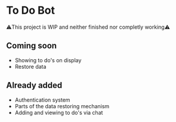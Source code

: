 # To Do Bot
⚠️This project is WIP and neither finished nor completly working⚠️<br>
## Coming soon
- Showing to do's on display
- Restore data
## Already added
- Authentication system
- Parts of the data restoring mechanism
- Adding and viewing to do's via chat
